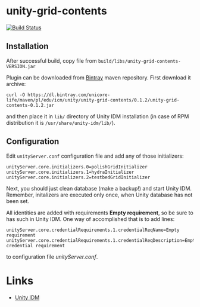 # unity-grid-contents

[![Build Status](https://travis-ci.org/unicore-life/unity-grid-contents.svg?branch=master)](https://travis-ci.org/unicore-life/unity-grid-contents)

## Installation

After successful build, copy file from `build/libs/unity-grid-contents-VERSION.jar`

Plugin can be downloaded from [Bintray](https://bintray.com/unicore-life/maven) maven repository.
First download it archive:

```
curl -O https://dl.bintray.com/unicore-life/maven/pl/edu/icm/unity/unity-grid-contents/0.1.2/unity-grid-contents-0.1.2.jar
```

and then place it in `lib/` directory of Unity IDM installation
(in case of RPM distribution it is `/usr/share/unity-idm/lib/`).

## Configuration

Edit `unityServer.conf` configuration file and add any of those initializers:

```
unityServer.core.initializers.0=polishGridInitializer
unityServer.core.initializers.1=hydraInitializer
unityServer.core.initializers.2=testbedGridInitializer
```

Next, you should just clean database (make a backup!) and start Unity IDM.
Remember, initalizers are executed only once, when Unity database has not been set.

All identities are added with requirements **Empty requirement**, so be sure to has such in Unity IDM.
One way of accomplished that is to add lines:

```
unityServer.core.credentialRequirements.1.credentialReqName=Empty requirement
unityServer.core.credentialRequirements.1.credentialReqDescription=Empty credential requirement
```

to configuration file *unityServer.conf*.

# Links

* [Unity IDM](http://unity-idm.eu)
